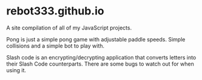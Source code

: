 # rebot333.github.io
A site compilation of all of my JavaScript projects.

Pong is just a simple pong game with adjustable paddle speeds. Simple collisions and a simple bot to play with.

Slash code is an encrypting/decrypting application that converts letters into their Slash Code counterparts.
There are some bugs to watch out for when using it.
